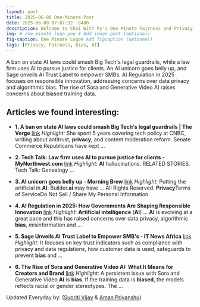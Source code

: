 ```yaml
---
layout: post
title: 2025-06-08 One-Minute Post
date: 2025-06-08 07:07:32 -0400
description: Welcome to Chai With Py's One Minute Fairness and Privacy, which aims to provide you the current happenings in the world of Fairness, Privacy, and AI.
img: # one_minute_logo.png # Add image post (optional)
fig-caption: One Minute Logo# Add figcaption (optional)
tags: [Privacy, Fairness, Bias, AI]
---
```


A ban on state AI laws could smash Big Tech's legal guardrails, while a law firm uses AI to pursue justice for clients. An AI unicorn goes belly up, and Sage unveils AI Trust Label to empower SMBs. AI Regulation in 2025 focuses on responsible innovation, addressing concerns over data privacy and algorithmic bias. The rise of Sora and Generative Video AI raises concerns about biased training data.

## Articles we found interesting:

- **1. A ban on state <b>AI</b> laws could smash Big Tech&#39;s legal guardrails | The Verge** [link](https://www.theverge.com/politics/681727/ro-khanna-ai-state-law-moratorium-reconciliation)
_Highlight:_ She spent 5 years covering tech policy at CNBC, writing about antitrust, <b>privacy</b>, and content moderation reform. Senate Commerce Republicans have kept&nbsp;...

- **2. Tech Talk: Law firm uses <b>AI</b> to pursue justice for clients - MyNorthwest.com** [link](https://mynorthwest.com/local/tech-talk-law-firm-ai/4096394)
_Highlight:_ <b>AI</b> hallucinations. RELATED STORIES. Tech Talk: Genealogy&nbsp;...

- **3. <b>AI</b> unicorn goes belly up - Morning Brew** [link](https://www.morningbrew.com/stories/2025/06/06/ai-unicorn-goes-belly-up)
_Highlight:_ Putting the artificial in <b>AI</b>: Builder.<b>ai</b> may have ... All Rights Reserved. <b>Privacy</b>Terms of ServiceDo Not Sell / Share My Personal Information

- **4. <b>AI</b> Regulation in 2025: How Governments Are Shaping Responsible Innovation** [link](https://www.techiexpert.com/ai-regulation-in-2025-how-governments-are-shaping-responsible-innovation/)
_Highlight:_ <b>Artificial intelligence</b> (<b>AI</b>) ... <b>AI</b> is evolving at a great pace and this has raised concerns over data privacy, algorithmic <b>bias</b>, misinformation and&nbsp;...

- **5. Sage Unveils <b>AI</b> Trust Label to Empower SMB&#39;s - IT News Africa** [link](https://www.itnewsafrica.com/2025/06/sage-unveils-ai-trust-label-to-empower-smbs/)
_Highlight:_ It focuses on key trust indicators such as compliance with privacy and data regulations, how customer data is used, safeguards to prevent <b>bias</b> and&nbsp;...

- **6. The Rise of Sora and Generative Video <b>AI</b>: What It Means for Creators and Brand** [link](https://www.techiexpert.com/the-rise-of-sora-and-generative-video-ai-what-it-means-for-creators-and-brand/)
_Highlight:_ A persistent issue with Sora and Generative Video <b>AI</b> is <b>bias</b>. If the training data is <b>biased</b>, the models reflects racial or gender stereotypes. The&nbsp;...


Updated Everyday by: (<a href="https://supritivijay.github.io/">Supriti Vijay</a> & <a href="https://amanpriyanshu.github.io/">Aman Priyanshu</a>)
